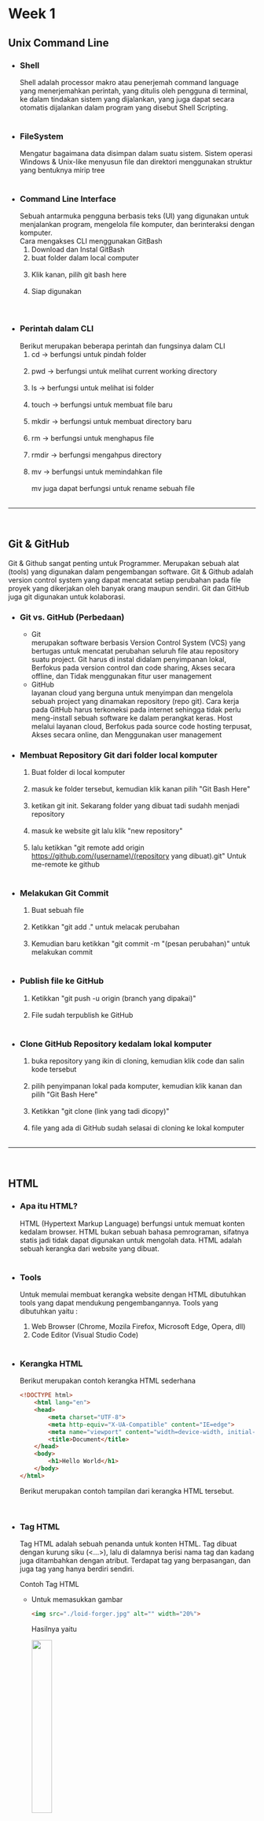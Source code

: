 # Week 1

## Unix Command Line
- ### Shell
    Shell adalah processor makro atau penerjemah command language yang menerjemahkan perintah, yang ditulis oleh pengguna di terminal, ke dalam tindakan sistem yang dijalankan, yang juga dapat secara otomatis dijalankan dalam program yang disebut Shell Scripting. </br></br>
- ### FileSystem 
    Mengatur bagaimana data disimpan dalam suatu sistem. Sistem operasi Windows & Unix-like menyusun file dan direktori menggunakan struktur yang bentuknya mirip tree </br></br>
- ### Command Line Interface
    Sebuah antarmuka pengguna berbasis teks (UI) yang digunakan untuk menjalankan program, mengelola file komputer, dan berinteraksi dengan komputer. </br>
    Cara mengakses CLI menggunakan GitBash 
    1. Download dan Instal GitBash
    2. buat folder dalam local computer <br>
         <img src="./file-local.JPG" alt=""> </br>
    3. Klik kanan, pilih git bash here<br>
        <img src="./git-bash-here.JPG" alt=""> </br>
    4. Siap digunakan <br>
        <img src="./git-bash.JPG" alt=""> </br></br>
- ### Perintah dalam CLI 
    Berikut merupakan beberapa perintah dan fungsinya dalam CLI 
    1. cd -> berfungsi untuk pindah folder <br>
        <img src="./cd.JPG" alt=""> </br>
    2. pwd -> berfungsi untuk melihat current working directory <br>
        <img src="./pwd.JPG" alt=""> </br>
    3. ls -> berfungsi untuk melihat isi folder <br>
        <img src="./ls.JPG" alt=""> </br>
    4. touch -> berfungsi untuk membuat file baru <br>
        <img src="./touch.JPG" alt=""> </br>
    5. mkdir -> berfungsi untuk membuat directory baru <br>
        <img src="./mkdir.JPG" alt=""> </br>
    6. rm -> berfungsi untuk menghapus file <br>
        <img src="./rm.JPG" alt=""> </br>
    7. rmdir -> berfungsi mengahpus directory <br>
        <img src="./rmdir.JPG" alt=""> </br>
    8. mv -> berfungsi untuk memindahkan file <br>
        <img src="./mv.JPG" alt=""> </br>
        mv juga dapat berfungsi untuk rename sebuah file <br>
        <img src="./mv-rename.JPG" alt=""> </br>
<hr></br>

## Git & GitHub
Git & Github sangat penting untuk Programmer. Merupakan sebuah alat (tools) yang digunakan dalam pengembangan software. Git & Github adalah version control system yang dapat mencatat setiap perubahan pada file proyek yang dikerjakan oleh banyak orang maupun sendiri. Git dan GitHub juga git digunakan untuk kolaborasi.

- ### Git vs. GitHub (Perbedaan)
    - Git </br>
        merupakan software berbasis Version Control System (VCS) yang bertugas untuk mencatat perubahan seluruh file atau repository suatu project. Git harus di instal didalam penyimpanan lokal, Berfokus pada version control dan code sharing, Akses secara offline, dan Tidak menggunakan fitur user management
    - GitHub </br>
        layanan cloud yang berguna untuk menyimpan dan mengelola sebuah project yang dinamakan repository (repo git). Cara kerja pada GitHub harus terkoneksi pada internet sehingga tidak perlu meng-install sebuah software ke dalam perangkat keras. Host melalui layanan cloud, Berfokus pada source code hosting terpusat, Akses secara online, dan Menggunakan user management
    
- ### Membuat Repository Git dari folder local komputer 
    1. Buat folder di local komputer <br>
        <img src="./folder-baru.jpg" alt=""></br>
    2. masuk ke folder tersebut, kemudian klik kanan pilih "Git Bash Here" <br>
        <img src="./folder-git-bash.jpg" alt=""></br>
    3. ketikan git init. Sekarang folder yang dibuat tadi sudahh menjadi repository <br>
        <img src="./git-init.jpg" alt=""></br>
    4. masuk ke website git lalu klik "new repository" <br>
        <img src="./new-repo.jpg" alt=""></br>
    5. lalu ketikkan "git remote add origin https://github.com/(username)/(repository yang dibuat).git" Untuk me-remote ke github <br>
        <img src="./git-remotee.jpg" alt=""></br>
        
- ### Melakukan Git Commit
    1. Buat sebuah file <br>
        <img src="./buat-file.jpg" alt=""></br>
    2. Ketikkan "git add ." untuk melacak perubahan <br>
        <img src="./git-add.jpg" alt=""></br>
    3. Kemudian baru ketikkan "git commit -m "(pesan perubahan)" untuk melakukan commit <br>
        <img src="./git-commit.jpg" alt=""></br>

- ### Publish file ke GitHub 
    1. Ketikkan "git push -u origin (branch yang dipakai)" <br>
        <img src="git-remote.jpg" alt="">
    2. File sudah terpublish ke GitHub <br>
        <img src="dah-publish.jpg" alt="">

- ### Clone GitHub Repository kedalam lokal komputer
    1. buka repository yang ikin di cloning, kemudian klik code dan salin kode tersebut <br>
        <img src="folder-local.jpg" alt=""></br>
    2. pilih penyimpanan lokal pada komputer, kemudian klik kanan dan pilih "Git Bash Here" <br>
        <img src="git-bash-clone.jpg" alt=""><br>
    3. Ketikkan "git clone (link yang tadi dicopy)"<br>
        <img src="git-clone.jpg" alt=""><br>
    4. file yang ada di GitHub sudah selasai di cloning ke lokal komputer<br>
        <img src="dah-clone.jpg" alt=""><br>

<hr><br>

## HTML 

- ### Apa itu HTML?
    HTML (Hypertext Markup Language) berfungsi untuk memuat konten kedalam browser. HTML bukan sebuah bahasa pemrograman, sifatnya statis jadi tidak dapat digunakan untuk mengolah data. HTML adalah sebuah kerangka dari website yang dibuat.
    <br><br>
- ### Tools 
    Untuk memulai membuat kerangka website dengan HTML dibutuhkan tools yang dapat mendukung pengembangannya. Tools yang dibutuhkan yaitu :
    1. Web Browser (Chrome, Mozila Firefox, Microsoft Edge, Opera, dll)
    2. Code Editor (Visual Studio  Code)
    </br></br>
- ### Kerangka HTML 
    Berikut merupakan contoh kerangka HTML sederhana 
    ```HTML
    <!DOCTYPE html>
        <html lang="en">
        <head>
            <meta charset="UTF-8">
            <meta http-equiv="X-UA-Compatible" content="IE=edge">
            <meta name="viewport" content="width=device-width, initial-scale=1.0">
            <title>Document</title>
        </head>
        <body>
            <h1>Hello World</h1>
        </body>
    </html>
    ```

    Berikut merupakan contoh tampilan dari kerangka HTML tersebut. </br>

    <img src="./struktur html.JPG" alt=""></br></br>

- ### Tag HTML 
    Tag HTML adalah sebuah penanda untuk konten HTML. Tag dibuat dengan kurung siku (<...>), lalu di dalamnya berisi nama tag dan kadang juga ditambahkan dengan atribut. Terdapat tag yang berpasangan, dan juga tag yang hanya berdiri sendiri. 

    Contoh Tag HTML
    - Untuk memasukkan gambar 
        ``` HTML
        <img src="./loid-forger.jpg" alt="" width="20%">
        ```
        Hasilnya yaitu </br>

        <img src="./loid-forger.jpg" alt="" width="30%"></br></br>

    - Formatting Text 
        ```HTML 
            <b>Hello</b><i>World</i>
            <u>Hello World</u>
        ```
        Hasilnya yaitu  
        <b>Hello</b> <i>World</i> </br>
        <u>Hello World</u></br></br>
    
    - Membuat List 
        - Unorder List
            ```HTML
            <ul>
                <li>Nasi Goreng</li>
                <li>Mie Goreng</li>
                <li>Kwetiau</li>
                <li>Nasi Bebek</li>
            </ul>
            ```
            Hasilnya yaitu 
            <ul>
                <li>Nasi Goreng</li>
                <li>Mie Goreng</li>
                <li>Kwetiau</li>
                <li>Nasi Bebek</li>
            </ul> </br>
        - Order List
            ```HTML
            <ol>
                <li>Nasi Goreng</li>
                <li>Mie Goreng</li>
                <li>Kwetiau</li>
                <li>Nasi Bebek</li>
            </ol>
            ```
            Hasilnya yaitu 
            <ol>
                <li>Nasi Goreng</li>
                <li>Mie Goreng</li>
                <li>Kwetiau</li>
                <li>Nasi Bebek</li>
            </ol> 
            </br></br>

- ### Semantic HTML 
    Merupakan sebuah tag HTML yang nama tagnya mengandung arti dari konten tag HTML tersebut. Semantic HTML membantu developer agar lebih “Easy to Read and Understand”. Semantic HTML berfungsi untuk meningkatkan Accessibility, meningkatkan SEO, dan memudahkan mainatain.
    </br></br>

- ### Deploy 
    Merupakan sebuah proses untuk menyebarkan aplikasi yang telah dibuat agar dapat dilihat oleh orang lain. Untuk mendeploy sebuah website, kita dapat mengunggah kedalam server. Dalam case ini, kita dapat menggunakan Netlify. 

<hr></br>

## CSS

- ### Apa itu CSS
    CSS adalah sebuah bahasa yang digunakan untuk mendesain halaman website. Dengan CSS kita dapat kita bisa mengubah warna, menggunakan font custom, editing text format, mengatur tata letak, dan lainnya.
- ### Menyisipkan CSS 
    1. Inline CSS
        Menambahkan CSS pada attribute element HTML. <br>
        ```CSS 
        <h1 style="color:blue; font-weight:bold;">Halo semuanya!</h1>
        ```
        Hasilnya akan seperti ini
        <h1 style="color:blue; font-weight:bold;">Halo semuanya!</h1>
    2. Internal CSS
        Menambahkan tag style pada head di file HTML.
        ```HTML
        <!DOCTYPE html>
            <html lang="en">
            <head>
                <meta charset="UTF-8">
                <meta http-equiv="X-UA-Compatible" content="IE=edge">
                <meta name="viewport" content="width=device-width, initial-scale=1.0">
                <title>Document</title>

                <style>
                    h1 {
                        color : red;
                        font-weight: bold;
                    }
                </style>

            </head>
            <body>
                <h1>Hello World</h1>
            </body>
        </html>
        ```
        Hasilnya akan seperti ini <br>
        <img src="internal-css.jpg" alt=""><br>
    3. Eksternal CSS
        Digunakan jika kita membutuhkan banyak code pada CSS, direkomendasikan untuk memisahkan code CSS di file tersendiri (extension .css) dan terpisah dari file HTML.
        <img src="eksternal-css.jpg" alt=""><br>
        cara untuk menghubungkan eksternal css dengan cara memberikan tag link pada HTML 
        ```html
        <link rel="stylesheet" href="style.css">
        ```

- ### Sintaks dasar CSS
    ```CSS
    h1 {
    color : red;}
    ```
    - berdasarkan kode di atas h1 adalah selector points yang ingin diubah
    - color : red;" adalah declaration
    - setiap declaration terdapat nama properti dan nilainya "color" sebagai properti "red" sebagai nilainya.

- ### Styling CSS 
    ```html
        <!DOCTYPE html>
        <html lang="en">
        <head>
            <meta charset="UTF-8">
            <meta http-equiv="X-UA-Compatible" content="IE=edge">
            <meta name="viewport" content="width=device-width, initial-scale=1.0">
            <title>Document</title>
            <style>
                h1{
                    color : grey;
                    background-color: bisque;
                    font-family: 'Courier New', Courier, monospace;
                }
                h2{
                    background-color: black;
                    color: white;
                }
                img {
                    width: 20%;
                    border-radius: 5px;
                }
            </style>
        </head>
        <body>
            <h1>Selamat datang</h1>
            <h2>Selamat berbelanja ya!</h2>
            <img src="loid-forger.jpg" alt="">
        </body>
        </html>
    ```
                
- ### Flexbox 
     merupakan mode layout yang ada di CSS3 dan digunakan untuk mengatur elemen di suatu halaman web.Bertujuan untuk memberikan container kemampuan untuk mengatur panjang, lebar, dan posisi item-item yang berada di dalamnya agar memaksimalkan ruang yang ada. Flexbox memiliki 1 parent/container dan bisa beberapa child/item.

     - #### Property Container pada Flexbox
        1. Flex Direction <br>
        properti flex-direction digunakan untuk mengatur letak item child ada 4 value flex-direction, yaitu:
            - row (default): secara default letak item child membentuk sebuah baris dari kiri ke kanan. <br>
                <img src="row.jpg" alt=""><br>
            - row-reverse: letak item child membentuk sebuah baris dari kanan ke kiri <br>
                <img src="row-reverse.jpg" alt=""><br>
            - column: letak item child membentuk sebuah baris dari atas ke bawah <br>
                <img src="column.jpg" alt=""><br>
            - column-reverse: letak item child membentuk sebuah baris dari bawah ke atas <br>
                <img src="column-reverse.jpg" alt=""><br>
        2. Flex Wrap <br>
        flex secara default akan membuat tata letak item children dalam 1 line saja. flex akan menyesuaikan space yang ada. Namun jika ingin membatasi jumlah item children dalam 1 line lalu item children yang lain akan pindah ke posisi line yang baru, maka kita bisa menggunakan flex-wrap. 
            - no-wrap (default): secara default, flex tidak menggunakan flex-wrap <br>
                <img src="nowrap.jpg" alt=""><br>
            - wrap: flex item akan memiliki beberapa line dari atas ke bawah jika space dalam 1 line sudah full width. <br>
                <img src="wrap.jpg" alt=""><br>
            - wrap-reverse: kebalikan dari wrap yaitu lex item akan memiliki beberapa line dari bawah ke atas jika space dalam 1 line sudah full width <br>
                <img src="wrap-reverse.jpg" alt=""><br>
        3. Flex Flow
        properti flex-flow digunakan sebagai shortcut untuk set up flex-direction dan flex-wrap bersamaan. <br>
            - row nowrap <br>
                <img src="row-nowrap.jpg" alt=""><br>
            - column wrap <br>
                <img src="column-wrap.jpg" alt=""><br>
            - column reverse <br>
                <img src="column-reverse.jpg" alt=""><br>
            - row-reverse wrap-reverse <br>
                <img src="rowrev-wrap-rev.jpg" alt=""><br>
<hr></br>

## Algoritma dan Struktur Data 

- ### Pengertian Algoritma
    Merupakan langkah – langkah yang dibuat untuk memecahkan suatu masalah. Sebuah Algoritma dikatakann berkualitas jika memenuhi beberapa syarat, yaitu:
    1. Input dan output harus didefinisikan terlebih dahulu dengan tepat
    2. Setiap step harus benar-benar clear dan tidak ambigu
    3. Algoritma seharusnya tidak mengandung suatu code pada bahasa pemograman tertentu. Algoritma harus dibuat agar dapat digunakan dalam bahasa pemograman apapun.
    </br></br>
-	### Kenapa harus tahu algoritma? (Algoritma vs Data Structure?)
    Programming itu adalah algoritma dan struktur data
    Data struktur digunakan untuk mengelola/manajemen sebuah data Dan Algoritma yang akan menyelesaikan suatu permasalahan menggunakan data tersebut. </br></br>
-	### Contoh Algoritma sederhana 
    Membuat algoritma dari kalkulator penambahan 
    1. Step 1: Mulai 
    2. Step 2 : Deklarasi variable angka_1, angka_2
    3. Step 3 : Membaca nilai dari variable angka_1 dan angka_2
    4. Step 4 : Panggil dan lakukan penambahan pada variable sum   (sum = angka_1 + angka_2)
    5. Step 5 : Menampilkan hasil sum 
    6. Step 6 : Selesai </br> 

    Berikut merupakan contoh penerapan algoritma diatas dalam JavaScript 
    ```JavaScript
        let angka_1, angka_2
        angka_1 = 3
        angka_2 = 5
        sum = angka_1 + angka_2 
        console.log(sum) //output : 8
    ```


<hr><br>

## Introduction to JavaScript 
-	### JavaScript?
    Bahasa Pemrograman yang digunakan untuk logic pada sebuah website. Dengan menggunakan JavaScript, dapat membuat website menjadi interaktif dan dinamis. </br></br>
-	### Menjalankan JavaScript
    Dapat dilakukan melalui browser (Chrome, Mozila Firefox, Microsoft Edge, Opera, dll)</br></br>
-	### Tipe Data dalam JavaScript
    Merupakan pengelompokan yang diberikan untuk berbagai macam data dalam yang digunakan dalam programming. Terdapat 6 Tipe data dasar dalam JavaScript, yaitu : 
    1.	Number -> tipe data yang memuat angka termasuk angka desimal
    2.	String -> grup karakter yang ada pada keyboard laptop/PC kita yaitu letters (huruf), number (angka), spaces (spasi), symbol, dan lainnya.
    Harus diawali dan diakhiri dengan single quotes ‘ … ‘ ataupun double quotes “ … “.
    3.	Boolean -> hanya mempunyai 2 nilai (true/false)
    4.	Null -> mengartikan bahwa sebuah variable/data tidak memiliki nilai
    5.	Undefined -> mengartikan variable/data tidak memiliki nilai
    6.	Object -> tipe data object adalah koleksi data yang saling berhubungan (related). Tipe data pbject dapat menyimpan data dengan tipe data apapun (number, string, boolean, dan lainnya). Tipe data object mempunyai key dan value.</br></br>
-	### Operator 
    1.	Assignment (=)
        Menyimpan sebuah nilai dalam variable <br>
        ```JavaScript
        let angka = 1;
        ```
    2.	Mathematical Assignment Operator
        ```JavaScript
        let a = 4;
        a = a+1
        console.log(a); //output 5
        ```
        Dapat disederhanakan menjadi 
        ```
        let a = 4;
        a += 1
        console.log(a); //output 5
        ```
    3.	Increment dan Decrement 
        Digunakan untuk menambah atau mengurangi sebuah nilai. Banyak tambah/kurangnya yaitu 1 
        ```JavaScript
        let a = 4;
        a++;
        console.log(a); //output 5
        ```
        ```JavaScript
        let a = 4;
        a--;
        console.log(a); //output 3
        ```
    4.	Arithmetic Operator 
        Merupakan operator yang melibatkan operasi matematika 
        -	Tambah (+)
        -	Kuramg (-)
        -	Perkalian (*)
        -	Pembagian (/)
        -	Modulus (%)
        ```JavaScript
        console.log(7 + 3) // output : 10
        console.log(2 - 1) // output : 1
        console.log(5 * 2) // output : 10
        console.log(15 / 3) // output : 5
        console.log(8 % 2) // output : 0  
        ```
    5.	Comparison 
        Operator yang membandingkan dua nilai. Hasilnya akan bersifat true atau false. 
        -	Lebih kecil dari : <
        -	Lebih besar dari: >
        -	Lebih kecil atau sama dengan: <=
        -	Lebih besar atau sama dengan: >=
        -	Sama dengan: ===
        -	Tidak sama dengan: !==
        ```JavaScript
        1 < 2 // output : True
        1 > 2; // output : False
        "Apple" === "Jeruk" // output : False
        "Apple" !== "Jeruk" // output : True 
        ```
    6.	Logical Operator 
        Digunakan untuk sebuah conditional. Akan menghasilkan nilai Boolean (true/false)
        -	AND operator : &&
        ```JavaScript
        console.log(true && true) // output : true 
        console.log(true && false) // output : false
        console.log(false && false) // output : false  
        ```
        -	OR operator: ||
        ```JavaScript
        console.log(true || true) // output : true 
        console.log(true || false) // output : true
        console.log(false || false) // output : false   
        ```
        -	NOT operator: !
        ```JavaScript
        let tahu = true;
        console.log(!tahu) // output : false
        ```
        </br></br>
- ### Control Flow 
    1. Kondisional 
        Merupakan sebuah percabangan dalam suatu kondisi. Cara kerjanya yaitu conditional statement akan mengecek suatu kondisi spesifik dan menjalankan perintah berdasarkan kondisi tersebut. 
        - If statement 
            ```JavaScript
            if (true){
                console.log("pesan ini akan muncul") 
            }
            // output : prints "pesan ini akan muncul"
            
            if (false){
                console.log("tidak terjadi apa apa")
            }
            ```
            Contoh IF statement 
            ```JavaScript 
            let haus = true;
            if (haus){
                console.log("minum")
            }
            // output : prints "minum"
            ```
        - if.. else...
            ```JavaScript 
            let haus = false;
            if (haus){
                console.log("minum")
            } else {
                console.log("ga dulu")
            }
            ```
        - if.. else if...
            ```JavaScript
            let keadaan = "haus"; 
            if (keadaan == "haus"){
                console.log("minum dulu dong")
            } else if (keadaam == "laper"){
                console.log("makan dulu gih")
            } else {
                console.log("tidur aja kali ye")
            }
            ```
        - switch case 
            switch case digunakan jika kondisi dan percabangan terlalu banyak
            ```JavaScript 
            let hitung = 2;
            switch (hitung){
                case 1 : console.log("hitungan ke - "+ hitung)
                break;
                case 2 : console.log("hitungan ke - "+ hitung)
                break;
                case 3 : console.log("hitungan ke - "+ hitung)
                break;
                case 4 : console.log("hitungan ke - "+ hitung)
                break;
                case 5 : console.log("hitungan ke - "+ hitung)
                break;
                default : console.log("dah gaada apa2")
            } // output : hitungan ke - 2
            ```
        - Ternary Option 
            merupakan short-syntax dari if.. else
             ```JavaScript
             let hujan = true;
            hujan ? console.log("Bawa Payung") : console.log("panas cuy");
            // output : prints "bawa payung"
             ```

    </br>

    2. Looping 
        Looping adalah statement yang mengulang sebuah instruksi hingga kondisi terpenuhi atau jika kondisi stop/berhenti tercapai.
        - for loop 
            ```JavaScript
            let a = 1;
            for (a; a <= 5; a++){
                console.log(a)
            } //output : 
                // 1
                // 2
                // 3
                // 4
                // 5
            ```
        - while 
            Perulangan ini sama saja dengan while. Tapi while digunakan untuk kondisi dimana kita tidak mengetahui jumlah pasti pengulangan.
            ```JavaScript 
            let warga = 2;
            let i;
            while (i <= jumlah warga){
                console.log("tampilkan data warga ke - " + warga)
                i++;
            }
            ```
        - Do While
            Statement akan dikerjakan terlebih dahulu baru pengecekan kondisi
            ```JavaScript
            let makanan = 5;
            do {
                console.log("makan dulu lah, masi ada makanan")
                makanan--;
            } while (makanan = 0){
                console.log("makanan lu dah habis, lu sih makan mulu")
            }
            ```
        - Nested Loop 
            Membuat perulangan dalam perulangan 
            ```JavaScript 
            for (let i = 0; i <= 10; i++){
                for (let j = 1; j <= i; j++){
                    console.log("baris" + i)
                    console.log("kolom" + j)
                }
            }
            ```



